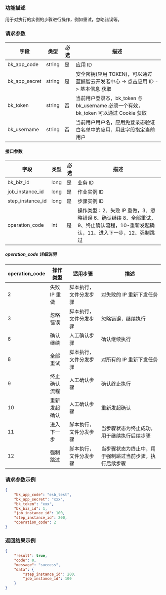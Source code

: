 ### 功能描述

用于对执行的实例的步骤进行操作，例如重试，忽略错误等。

### 请求参数

| 字段 | 类型 | 必选 |  描述 |
|-----------|------------|--------|------------|
| bk_app_code  |  string    | 是 | 应用 ID     |
| bk_app_secret|  string    | 是 | 安全密钥(应用 TOKEN)，可以通过 蓝鲸智云开发者中心 -&gt; 点击应用 ID -&gt; 基本信息 获取 |
| bk_token     |  string    | 否 | 当前用户登录态，bk_token 与 bk_username 必须一个有效，bk_token 可以通过 Cookie 获取 |
| bk_username  |  string    | 否 | 当前用户用户名，应用免登录态验证白名单中的应用，用此字段指定当前用户 |

#### 接口参数

| 字段      |  类型      | 必选   |  描述      |
|-----------|------------|--------|------------|
| bk_biz_id   |  long       | 是     | 业务 ID |
| job_instance_id   |  long       | 是     | 作业实例 ID |
| step_instance_id |  long     | 是     | 步骤实例 ID |
| operation_code |  int     | 是     | 操作类型：2、失败 IP 重做，3、忽略错误 6、确认继续 8、全部重试，9、终止确认流程，10-重新发起确认，11、进入下一步，12、强制跳过 |


##### operation_code 详细说明
| operation_code | 操作类型 | 适用步骤 | 描述 |
|-----------|------------|--------|------------|
| 2  | 失败 IP 重做   | 脚本执行，文件分发步骤 | 对失败的 IP 重新下发任务 |
| 3  | 忽略错误     | 脚本执行，文件分发步骤 | 忽略错误，继续执行     |
| 6  | 确认继续     | 人工确认步骤           | 确认继续执行           |
| 8  | 全部重试     | 脚本执行，文件分发步骤 | 对所有的 IP 重新下发任务 |
| 9  | 终止确认流程 | 人工确认步骤           | 确认终止执行           |
| 10 | 重新发起确认 | 人工确认步骤           | 重新发起确认           |
| 11 | 进入下一步   | 脚本执行，文件分发步骤 | 当步骤状态为终止成功，用于继续执行后续步骤 |
| 12 | 强制跳过     | 脚本执行，文件分发步骤 | 当步骤状态为终止中，用于强制跳过当前步骤，执行后续步骤|

### 请求参数示例

```json
{
    "bk_app_code": "esb_test",
    "bk_app_secret": "xxx",
    "bk_token": "xxx",
    "bk_biz_id": 1,
    "job_instance_id": 100,
    "step_instance_id": 200,
    "operation_code": 2
}
```

### 返回结果示例

```json
{
    "result": true,
    "code": 0,
    "message": "success",
    "data": {
        "step_instance_id": 200,
        "job_instance_id": 100
    }
}
```
